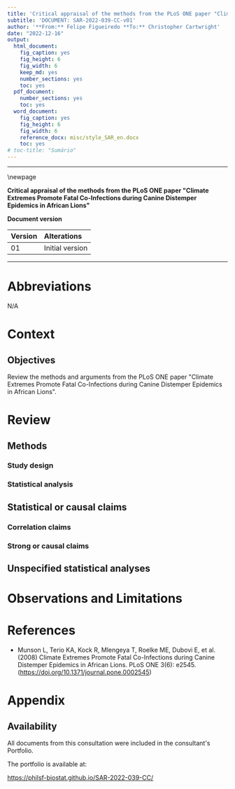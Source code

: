 ```yaml
---
title: 'Critical appraisal of the methods from the PLoS ONE paper "Climate Extremes Promote Fatal Co-Infections during Canine Distemper Epidemics in African Lions"'
subtitle: 'DOCUMENT: SAR-2022-039-CC-v01'
author: '**From:** Felipe Figueiredo **To:** Christopher Cartwright'
date: "2022-12-16"
output:
  html_document:
    fig_caption: yes
    fig_height: 6
    fig_width: 6
    keep_md: yes
    number_sections: yes
    toc: yes
  pdf_document:
    number_sections: yes
    toc: yes
  word_document:
    fig_caption: yes
    fig_height: 6
    fig_width: 6
    reference_docx: misc/style_SAR_en.docx
    toc: yes
# toc-title: "Sumário"
---
```




---

\newpage

**Critical appraisal of the methods from the PLoS ONE paper "Climate Extremes Promote Fatal Co-Infections during Canine Distemper Epidemics in African Lions"**

**Document version**


|Version |Alterations     |
|:-------|:---------------|
|01      |Initial version |



---

# Abbreviations

N/A

# Context

## Objectives

Review the methods and arguments from the PLoS ONE paper
"Climate Extremes Promote Fatal Co-Infections during Canine Distemper Epidemics in African Lions".

# Review

## Methods

### Study design

### Statistical analysis

## Statistical or causal claims

### Correlation claims

### Strong or causal claims

## Unspecified statistical analyses

# Observations and Limitations

<!-- # Conclusions -->

# References

- Munson L, Terio KA, Kock R, Mlengeya T, Roelke ME, Dubovi E, et al. (2008) Climate Extremes Promote Fatal Co-Infections during Canine Distemper Epidemics in African Lions. PLoS ONE 3(6): e2545. (<https://doi.org/10.1371/journal.pone.0002545>)

# Appendix

<!-- ## Exploratory data analysis -->



## Availability

All documents from this consultation were included in the consultant's Portfolio.

<!-- The client has requested that this analysis be kept confidential until a future date, determined by the client. -->
<!-- All documents from this consultation are therefore not published online and only the title and year of the analysis will be included in the consultant's Portfolio. -->
<!-- After the agreed date is reached, the documents will be released. -->

<!-- The client has requested that this analysis be kept confidential. -->
<!-- All documents from this consultation are therefore not published online and only the title and year of the analysis will be included in the consultant's Portfolio. -->

The portfolio is available at:

<https://philsf-biostat.github.io/SAR-2022-039-CC/>

